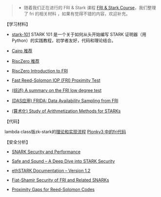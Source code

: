 >- 随着我们正在进行的 FRI & Stark 课程 [FRI & Stark Course](./zkp-academy/FRI%20&%20Stark.md)，我们整理了 fri 的相关材料 ，如果有觉得不错的内容，欢迎补充。


【学习材料】
+ [stark-101](https://starkware.co/stark-101/) 
STARK 101 是一个关于如何从头开始编写 STARK 证明器（用 Python）的实践教程，初学者友好，代码和理论结合。

+ [Cairo 推荐](https://github.com/lambdaclass/cairo-vm?tab=readme-ov-file#starks)

+ [RiscZero 推荐](https://dev.risczero.com/reference-docs/about-fri)

+ [RiscZero Introduction to FRI](https://www.youtube.com/playlist?list=PLcPzhUaCxlCi6rRRiIlkzJ_YELUlKO4Mz)

+ [Fast Reed-Solomon IOP (FRI) Proximity Test](https://rot256.dev/post/fri/)

+ [(综述) A summary on the FRI low degree test](https://eprint.iacr.org/2022/1216.pdf)

+ [(DAS应用) FRIDA: Data Availability Sampling from FRI](https://eprint.iacr.org/2024/248.pdf)

+ [(算术化) Study of Arithmetization Methods for STARKs](https://eprint.iacr.org/2023/661.pdf)
  

【代码】

lambda class版zk-stark的[理论和实现流程](https://lambdaclass.github.io/lambdaworks/starks/recap.html)
[Plonky3 中的fri代码](https://github.com/Plonky3/Plonky3)

【安全分析】

+ [SNARK Security and Performance](https://a16zcrypto.com/posts/article/snark-security-and-performance/)
+ [Safe and Sound – A Deep Dive into STARK Security](https://starkware.co/safe-and-sound-a-deep-dive-into-stark-security)

+ [ethSTARK Documentation – Version 1.2](https://eprint.iacr.org/2021/582.pdf)

+ [Fiat-Shamir Security of FRI and Related SNARKs](https://eprint.iacr.org/2023/1071.pdf)

+ [Proximity Gaps for Reed-Solomon Codes](https://eprint.iacr.org/2020/654.pdf)
